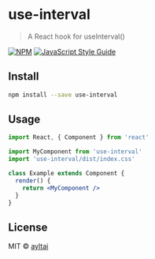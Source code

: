 # use-interval

> A React hook for useInterval()

[![NPM](https://img.shields.io/npm/v/use-interval.svg)](https://www.npmjs.com/package/use-interval) [![JavaScript Style Guide](https://img.shields.io/badge/code_style-standard-brightgreen.svg)](https://standardjs.com)

## Install

```bash
npm install --save use-interval
```

## Usage

```jsx
import React, { Component } from 'react'

import MyComponent from 'use-interval'
import 'use-interval/dist/index.css'

class Example extends Component {
  render() {
    return <MyComponent />
  }
}
```

## License

MIT © [ayltai](https://github.com/ayltai)

